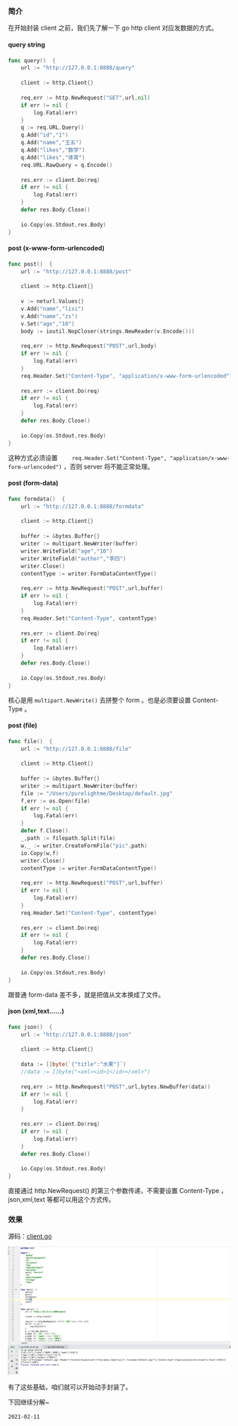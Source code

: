 ### 简介

在开始封装 client 之前，我们先了解一下 go http client 对应发数据的方式。

#### query string

```go
func query()  {
	url := "http://127.0.0.1:8888/query"

	client := http.Client{}

	req,err := http.NewRequest("GET",url,nil)
	if err != nil {
		log.Fatal(err)
	}
	q := req.URL.Query()
	q.Add("id","1")
	q.Add("name","王五")
	q.Add("likes","数学")
	q.Add("likes","体育")
	req.URL.RawQuery = q.Encode()

	res,err := client.Do(req)
	if err != nil {
		log.Fatal(err)
	}
	defer res.Body.Close()

	io.Copy(os.Stdout,res.Body)
}
```

#### post (x-www-form-urlencoded)

```go
func post()  {
	url := "http://127.0.0.1:8888/post"

	client := http.Client{}

	v := neturl.Values{}
	v.Add("name","lisi")
	v.Add("name","zs")
	v.Set("age","10")
	body := ioutil.NopCloser(strings.NewReader(v.Encode()))

	req,err := http.NewRequest("POST",url,body)
	if err != nil {
		log.Fatal(err)
	}
	req.Header.Set("Content-Type", "application/x-www-form-urlencoded")

	res,err := client.Do(req)
	if err != nil {
		log.Fatal(err)
	}
	defer res.Body.Close()

	io.Copy(os.Stdout,res.Body)
}
```

这种方式必须设置 ```	req.Header.Set("Content-Type", "application/x-www-form-urlencoded")``` ，否则 server 将不能正常处理。

#### post (form-data)

```go
func formdata()  {
	url := "http://127.0.0.1:8888/formdata"

	client := http.Client{}

	buffer := &bytes.Buffer{}
	writer := multipart.NewWriter(buffer)
	writer.WriteField("age","10")
	writer.WriteField("author","李四")
	writer.Close()
	contentType := writer.FormDataContentType()

	req,err := http.NewRequest("POST",url,buffer)
	if err != nil {
		log.Fatal(err)
	}
	req.Header.Set("Content-Type", contentType)

	res,err := client.Do(req)
	if err != nil {
		log.Fatal(err)
	}
	defer res.Body.Close()

	io.Copy(os.Stdout,res.Body)
}
```

核心是用 ```multipart.NewWrite()``` 去拼整个 form 。也是必须要设置 Content-Type 。

#### post (file)

```go
func file()  {
	url := "http://127.0.0.1:8888/file"

	client := http.Client{}

	buffer := &bytes.Buffer{}
	writer := multipart.NewWriter(buffer)
	file := "/Users/purelightme/Desktop/default.jpg"
	f,err := os.Open(file)
	if err != nil {
		log.Fatal(err)
	}
	defer f.Close()
	_,path := filepath.Split(file)
	w,_ := writer.CreateFormFile("pic",path)
	io.Copy(w,f)
	writer.Close()
	contentType := writer.FormDataContentType()

	req,err := http.NewRequest("POST",url,buffer)
	if err != nil {
		log.Fatal(err)
	}
	req.Header.Set("Content-Type", contentType)

	res,err := client.Do(req)
	if err != nil {
		log.Fatal(err)
	}
	defer res.Body.Close()

	io.Copy(os.Stdout,res.Body)
}
```

 跟普通 form-data 差不多，就是把值从文本换成了文件。

#### json (xml,text......)

```go
func json()  {
	url := "http://127.0.0.1:8888/json"

	client := http.Client{}

	data := []byte(`{"title":"水果"}`)
	//data := []byte("<xml><id>1</id></xml>")

	req,err := http.NewRequest("POST",url,bytes.NewBuffer(data))
	if err != nil {
		log.Fatal(err)
	}

	res,err := client.Do(req)
	if err != nil {
		log.Fatal(err)
	}
	defer res.Body.Close()

	io.Copy(os.Stdout,res.Body)
}
```

直接通过 http.NewRequest() 的第三个参数传递，不需要设置 Content-Type ，json,xml,text 等都可以用这个方式传。

### 效果

源码：[client.go]()

![29-1](images/29-1.png)

有了这些基础，咱们就可以开始动手封装了。

下回继续分解~





```2021-02-11```

